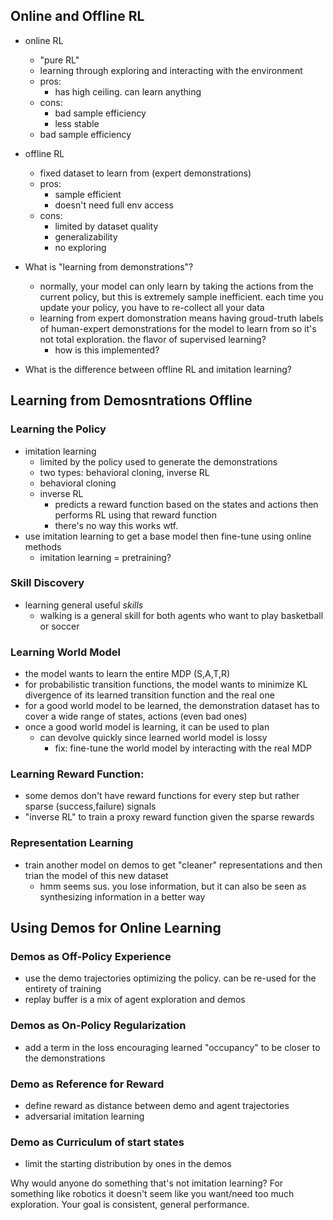 ## Online and Offline RL
- online RL
    - "pure RL"
    - learning through exploring and interacting with the environment
    - pros:
        - has high ceiling. can learn anything
    - cons:
        - bad sample efficiency
        - less stable
    - bad sample efficiency
- offline RL
    - fixed dataset to learn from (expert demonstrations)
    - pros:
        - sample efficient
        - doesn't need full env access
    - cons:
        - limited by dataset quality 
        - generalizability
        - no exploring

- What is "learning from demonstrations"?
    - normally, your model can only learn by taking the actions from the current policy, but this is extremely
    sample inefficient. each time you update your policy, you have to re-collect all your data
    - learning from expert domonstration means having groud-truth labels of human-expert demonstrations for 
    the model to learn from so it's not total exploration. the flavor of supervised learning?
        - how is this implemented?

- What is the difference between offline RL and imitation learning?


## Learning from Demosntrations Offline
### Learning the Policy
- imitation learning
    - limited by the policy used to generate the demonstrations
    - two types: behavioral cloning, inverse RL
    - behavioral cloning
    - inverse RL
        - predicts a reward function based on the states and actions then performs RL using that reward function
        - there's no way this works wtf. 
- use imitation learning to get a base model then fine-tune using online methods
    - imitation learning = pretraining?

### Skill Discovery
- learning general useful *skills* 
    - walking is a general skill for both agents who want to play basketball or soccer

### Learning World Model
- the model wants to learn the entire MDP (S,A,T,R)
- for probabilistic transition functions, the model wants to minimize 
KL divergence of its learned transition function and the real one
- for a good world model to be learned, the demonstration dataset has to 
cover a wide range of states, actions (even bad ones)
- once a good world model is learning, it can be used to plan
    - can devolve quickly since learned world model is lossy
        - fix: fine-tune the world model by interacting with the real MDP

### Learning Reward Function:
- some demos don't have reward functions for every step but rather sparse (success,failure) signals
- "inverse RL" to train a proxy reward function given the sparse rewards

### Representation Learning
- train another model on demos to get "cleaner" representations and then trian the model of this new dataset
    - hmm seems sus. you lose information, but it can also be seen as synthesizing information in a better way

## Using Demos for Online Learning

### Demos as Off-Policy Experience
- use the demo trajectories optimizing the policy. can be re-used for the entirety of training
- replay buffer is a mix of agent exploration and demos 

### Demos as On-Policy Regularization
- add a term in the loss encouraging learned "occupancy" to be closer to the demonstrations

### Demo as Reference for Reward
- define reward as distance between demo and agent trajectories
- adversarial imitation learning

### Demo as Curriculum of start states
- limit the starting distribution by ones in the demos






Why would anyone do something that's not imitation learning?
For something like robotics it doesn't seem like you want/need too much exploration.
Your goal is consistent, general performance. 


